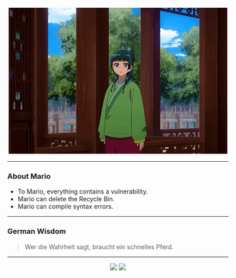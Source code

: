 <p align="center">
  <img src="assets/maomao.gif" />
</p>

---

### About Mario
- To Mario, everything contains a vulnerability.
- Mario can delete the Recycle Bin.
- Mario can compile syntax errors.

---

### German Wisdom
> Wer die Wahrheit sagt, braucht ein schnelles Pferd.

---

<p align="center">
  <a>
    <img height="180em" src="https://github-readme-stats-eight-theta.vercel.app/api?username=Torfkopp&show_icons=true&theme=dark&include_all_commits=true&count_private=true"/>
  </a>
  <a href="https://github.com/Torfkopp?tab=repositories">
    <img height="180em" src="https://github-readme-stats-eight-theta.vercel.app/api/top-langs/?username=torfkopp&layout=compact&theme=dark&langs_count=8&hide=java"/>
  </a>
</p>
